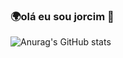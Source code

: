 
### 🌍olá eu sou jorcim 🚀 
![Anurag's GitHub stats](https://github-readme-stats.vercel.app/api?username=anuraghazra&show_icons=true&theme=transparent)

